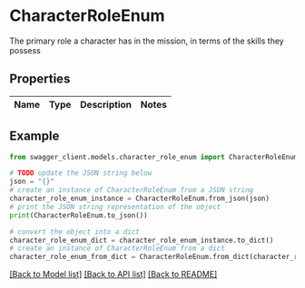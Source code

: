 # CharacterRoleEnum

The primary role a character has in the mission, in terms of the skills they possess

## Properties

Name | Type | Description | Notes
------------ | ------------- | ------------- | -------------

## Example

```python
from swagger_client.models.character_role_enum import CharacterRoleEnum

# TODO update the JSON string below
json = "{}"
# create an instance of CharacterRoleEnum from a JSON string
character_role_enum_instance = CharacterRoleEnum.from_json(json)
# print the JSON string representation of the object
print(CharacterRoleEnum.to_json())

# convert the object into a dict
character_role_enum_dict = character_role_enum_instance.to_dict()
# create an instance of CharacterRoleEnum from a dict
character_role_enum_from_dict = CharacterRoleEnum.from_dict(character_role_enum_dict)
```
[[Back to Model list]](../README.md#documentation-for-models) [[Back to API list]](../README.md#documentation-for-api-endpoints) [[Back to README]](../README.md)


